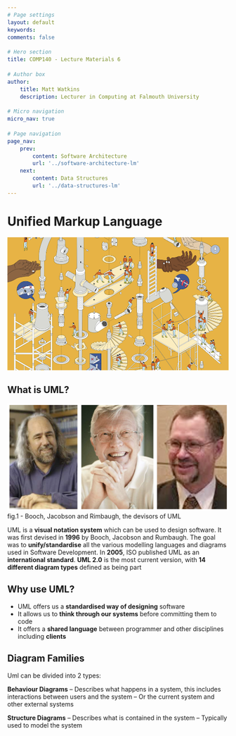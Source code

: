 ```yaml
---
# Page settings
layout: default
keywords:
comments: false

# Hero section
title: COMP140 - Lecture Materials 6

# Author box
author:
    title: Matt Watkins
    description: Lecturer in Computing at Falmouth University

# Micro navigation
micro_nav: true

# Page navigation
page_nav:
    prev:
        content: Software Architecture
        url: '../software-architecture-lm'
    next:
        content: Data Structures
        url: '../data-structures-lm'
---
```


# Unified Markup Language

![Hero Banner Image](images/uml-hero-banner.png)

## What is UML?

![Inventors of UML](images/booch.png)
fig.1 - Booch, Jacobson and Rimbaugh, the devisors of UML

UML is a **visual notation system** which can be used to design software. It was first devised in **1996** by Booch, Jacobson and Rumbaugh. The goal was to **unify/standardise** all the various modelling languages and diagrams used in Software Development. In **2005**, ISO published UML as an **international standard**. **UML 2.0** is the most current version, with **14 different diagram types** defined as being part

## Why use UML?

-   UML offers us a **standardised way of designing** software
-   It allows us to **think through our systems** before committing them to code
-   It offers a **shared language** between programmer and other disciplines including **clients**

## Diagram Families

Uml can be divided into 2 types:

**Behaviour Diagrams**
– Describes what happens in a system, this includes interactions between users and the system
– Or the current system and other external systems

**Structure Diagrams**
– Describes what is contained in the system
– Typically used to model the system
<!--stackedit_data:
eyJoaXN0b3J5IjpbLTExNzcyNjgzNSwtODMwNjkyNDYwLC0xMz
g3OTM1OTQ1XX0=
-->